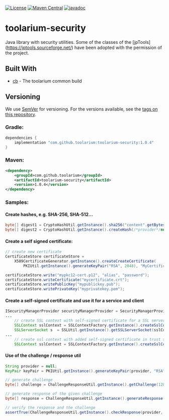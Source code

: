 [![License](https://img.shields.io/github/license/toolarium/toolarium-security)](https://github.com/toolarium/toolarium-security/blob/master/LICENSE)
[![Maven Central](https://img.shields.io/maven-central/v/com.github.toolarium/toolarium-security/1.0.4)](https://search.maven.org/artifact/com.github.toolarium/toolarium-security/1.0.4/jar)
[![javadoc](https://javadoc.io/badge2/com.github.toolarium/toolarium-security/javadoc.svg)](https://javadoc.io/doc/com.github.toolarium/toolarium-security)

# toolarium-security

Java library with security utilities.
Some of the classes of the [jpTools] (https://jptools.sourceforge.net/) have been adopted with the permission of the project.


## Built With

* [cb](https://github.com/toolarium/common-build) - The toolarium common build

## Versioning

We use [SemVer](http://semver.org/) for versioning. For the versions available, see the [tags on this repository](https://github.com/toolarium/toolarium-security/tags). 


### Gradle:

```groovy
dependencies {
    implementation "com.github.toolarium:toolarium-security:1.0.4"
}
```

### Maven:

```xml
<dependency>
    <groupId>com.github.toolarium</groupId>
    <artifactId>toolarium-security</artifactId>
    <version>1.0.4</version>
</dependency>
```


### Samples:
#### Create hashes, e.g. SHA-256, SHA-512...
```java
byte[] digest1 = CryptoHashUtil.getInstance().sha256("content".getBytes());
byte[] digest2 = CryptoHashUtil.getInstance().createHash(/*provider*/null, "SHA-256", "content")
```

#### Create a self signed certificate:
```java
// create new certificate
CertificateStore certificateStore = 
    X509CertificateGenerator.getInstance().createCreateCertificate(
        PKIUtil.getInstance().generateKeyPair("RSA", 2048), "MyCertificate", "localhost", new Date(), 2 * 365);  // from now until 2 years  

certificateStore.write("mypkc12-cert.p12", "alias", "password");
certificateStore.writeCertificate("mycertificate.crt");
certificateStore.writePublicKey("mypublickey.pub");
certificateStore.writePrivateKey("myprivatekey.pem");
```     

#### Create a self-signed certificate and use it for a service and client
```java
ISecurityManagerProvider securityManagerProvider = SecurityManagerProviderFactory.getInstance().getSecurityManagerProvider("toolarium", "changit");
...
    // create SSL context with self-signed certificate for a SSL server / service
    SSLContext sslContext = SSLContextFactory.getInstance().createSslContext(securityManagerProvider);
    SSLServerSocket s  = SSLUtil.getInstance().getSSLServerSocket(sslContext, port, true, LOG::debug);
...
    // create ssl context with added self-signed certificate in trust store for a SSL client
    SSLContext sslContext = SSLContextFactory.getInstance().createSslContext(securityManagerProvider);
```

#### Use of the challenge / response util
```java
String provider = null;
KeyPair keyPair = PKIUtil.getInstance().generateKeyPair(provider, "RSA", 1024);

// generate challenge
byte[] challenge = ChallengeResponseUtil.getInstance().getChallenge(128);

// generate response of the given challenge
byte[] response = ChallengeResponseUtil.getInstance().generateResponse(provider, "RSA", keyPair.getPrivate(), challenge);

// verify the response and the challenge
assertTrue(ChallengeResponseUtil.getInstance().checkResponse(provider, "RSA", keyPair.getPublic(), challenge, response));
```
